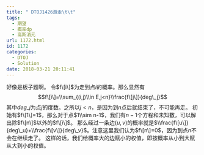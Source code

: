 ```yaml
---
title: " DTOJ1426游走\t\t"
tags:
  - 期望
  - 概率dp
  - 高斯消元
url: 1172.html
id: 1172
categories:
  - DTOJ
  - Solution
date: 2018-03-21 20:11:41
---
```


好像是板子题啊。 令$f\[i\]$为走到点$i$的概率。那么显然有 $$f\[i\]=\\sum_{(i,j)\\in E,j<n}\\frac{f\[j\]}{deg\_j}$$ 其中$deg\_j$为点$j$的度数。之所以$j<n$，是因为到$n$点后就结束了，不可能再走。 初始有$f\[1\]=1$，那么对于点$1\\sim n-1$，我们有$n-1$个方程和未知数，可以解出除$f\[n\]$以外的$f\[i\]$。 那么经过一条边$(u,v)$的概率就是$\\frac{f\[u\]}{deg\_u}+\\frac{f\[v\]}{deg\_v}$。注意这里我们认为$f\[n\]=0$，因为到点$n$不会在继续走了。 这样的话，我们给概率大的边赋小的权值，即按概率从小到大赋从大到小的权值。